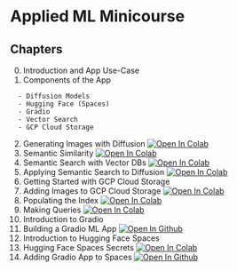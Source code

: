 # Applied ML Minicourse

## Chapters

00. Introduction and App Use-Case
01. Components of the App
```
  - Diffusion Models
  - Hugging Face (Spaces)
  - Gradio
  - Vector Search
  - GCP Cloud Storage
```
02. Generating Images with Diffusion        [![Open In Colab](https://colab.research.google.com/assets/colab-badge.svg)](https://colab.research.google.com/github/jamescalam/applied-ml-minicourse/blob/main/code/02-generate-images.ipynb)
03. Semantic Similarity                     [![Open In Colab](https://colab.research.google.com/assets/colab-badge.svg)](https://colab.research.google.com/github/jamescalam/applied-ml-minicourse/blob/main/code/03-semantic-similarity.ipynb)
04. Semantic Search with Vector DBs         [![Open In Colab](https://colab.research.google.com/assets/colab-badge.svg)](https://colab.research.google.com/github/jamescalam/applied-ml-minicourse/blob/main/code/04-semantic-search-vector-db.ipynb)
05. Applying Semantic Search to Diffusion   [![Open In Colab](https://colab.research.google.com/assets/colab-badge.svg)](https://colab.research.google.com/github/jamescalam/applied-ml-minicourse/blob/main/code/05-diffusion-search.ipynb)
06. Getting Started with GCP Cloud Storage
07. Adding Images to GCP Cloud Storage      [![Open In Colab](https://colab.research.google.com/assets/colab-badge.svg)](https://colab.research.google.com/github/jamescalam/applied-ml-minicourse/blob/main/code/07-images-in-gcp.ipynb)
08. Populating the Index                    [![Open In Colab](https://colab.research.google.com/assets/colab-badge.svg)](https://colab.research.google.com/github/jamescalam/applied-ml-minicourse/blob/main/code/08-populating-index.ipynb)
09. Making Queries                          [![Open In Colab](https://colab.research.google.com/assets/colab-badge.svg)](https://colab.research.google.com/github/jamescalam/applied-ml-minicourse/blob/main/code/09-making-queries.ipynb)
10. Introduction to Gradio
11. Building a Gradio ML App                [![Open In Github](https://raw.githubusercontent.com/jamescalam/applied-ml-minicourse/main/images/github-code-shield.svg)](https://github.com/jamescalam/applied-ml-minicourse/blob/main/code/11-gradio-ml-app.py)
12. Introduction to Hugging Face Spaces
13. Hugging Face Spaces Secrets             [![Open In Colab](https://colab.research.google.com/assets/colab-badge.svg)](https://colab.research.google.com/github/jamescalam/applied-ml-minicourse/blob/main/code/13-hf-spaces-secrets.ipynb)
14. Adding Gradio App to Spaces             [![Open In Github](https://raw.githubusercontent.com/jamescalam/applied-ml-minicourse/main/images/github-code-shield.svg)](https://github.com/jamescalam/applied-ml-minicourse/blob/main/code/14-gradio-ml-app-spaces.py)